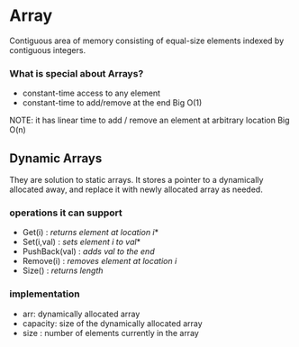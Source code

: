 # Array
Contiguous area of memory consisting of equal-size elements indexed by contiguous integers.

### What is special about Arrays?
- constant-time access to any element
- constant-time to add/remove at the end Big O(1)

NOTE: it has linear time to add / remove an element at arbitrary location Big O(n)

## Dynamic Arrays
They are solution to static arrays. It stores a pointer to a dynamically allocated away, and replace it with newly allocated array as needed.

### operations it can support
- Get(i) : *returns element at location i**
- Set(i,val) : *sets element i to val**
- PushBack(val) : *adds val to the end*
- Remove(i) : *removes element at location i*
- Size() : *returns length*

### implementation
- arr: dynamically allocated array
- capacity: size of the dynamically allocated array
- size : number of elements currently in the array
